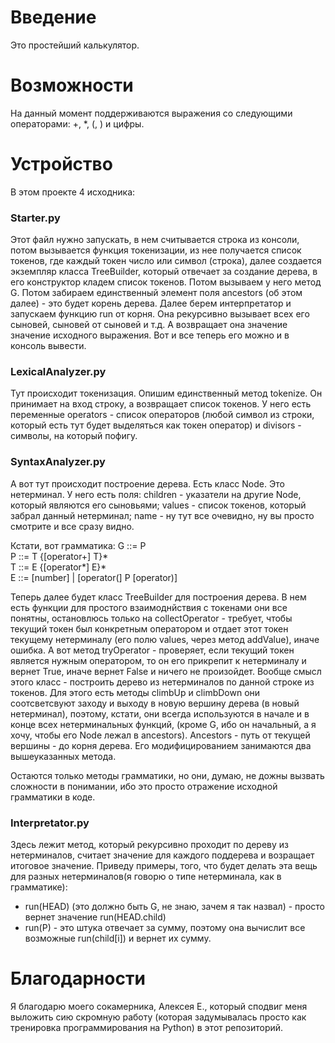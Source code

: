 # Введение
Это простейший калькулятор.

# Возможности
На данный момент поддерживаются выражения со следующими операторами: +, *, (, ) и цифры.

# Устройство
В этом проекте 4 исходника:
### Starter.py
Этот файл нужно запускать, в нем считывается строка из консоли, потом вызывается функция токенизации, из нее получается список токенов, где каждый токен число или символ (строка), далее создается экземпляр класса TreeBuilder, который отвечает за создание дерева, в его конструктор кладем список токенов. Потом вызываем у него метод G. Потом забираем единственный элемент поля ancestors (об этом далее) - это будет корень дерева. Далее берем интерпретатор и запускаем функцию run от корня. Она рекурсивно вызывает всех его сыновей, сыновей от сыновей и т.д. А возвращает она значение значение исходного выражения.
Вот и все теперь его можно и в консоль вывести.

### LexicalAnalyzer.py
Тут происходит токенизация. Опишим единственный метод tokenize.
Он принимает на вход строку, а возвращает список токенов.
У него есть переменные operators - список операторов (любой символ из строки, который есть тут будет выделяться как токен оператор) и divisors - символы, на который пофигу.

### SyntaxAnalyzer.py
А вот тут происходит построение дерева.
Есть класс Node. Это нетерминал. У него есть поля: children - указатели на другие Node, который являются его сыновьями; values - список токенов, который забрал данный нетерминал; name - ну тут все очевидно, ну вы просто смотрите и все сразу видно.

Кстати, вот грамматика:
G ::= P  
P ::= T {[operator+] T}*  
T ::= E {[operator*] E}*   
E ::= [number] | [operator(] P [operator)]   

Теперь далее будет класс TreeBuilder для построения дерева. В нем есть функции для простого взаимоднйствия с токенами они все понятны, остановлюсь только на collectOperator - требует, чтобы текущий токен был конкретным оператором и отдает этот токен текущему нетерминалу (его полю values, через метод addValue), иначе ошибка. А вот метод tryOperator - проверяет, если текущий токен является нужным оператором, то он его прикрепит к нетерминалу и вернет True, иначе вернет False и ничего не произойдет.
Вообще смысл этого класс - построить дерево из нетерминалов по данной строке из токенов. Для этого есть методы climbUp и climbDown они соотсветсвуют заходу и выходу в новую вершину дерева (в новый нетерминал), поэтому, кстати, они всегда используются в начале и в конце всех нетерминальных функций, (кроме G, ибо он начальный, а я хочу, чтобы его Node лежал в ancestors). Ancestors - путь от текущей вершины - до корня дерева. Его модифицированием занимаются два вышеуказанных метода.
     
Остаются только методы грамматики, но они, думаю, не дожны вызвать сложности в понимании, ибо это просто отражение исходной грамматики в коде. 

### Interpretator.py
Здесь лежит метод, который рекурсивно проходит по дереву из нетерминалов, считает значение для каждого поддерева и возращает итоговое значение.
Приведу примеры, того, что будет делать эта вещь для разных нетерминалов(я говорю о типе нетерминала, как в грамматике):
- run(HEAD) (это должно быть G, не знаю, зачем я так назвал) - просто вернет значение run(HEAD.child)
- run(P) - это штука отвечает за сумму, поэтому она вычислит все возможные run(child[i]) и вернет их сумму.


# Благодарности
Я благодарю моего сокамерника, Алексея Е., который сподвиг меня выложить сию скромную работу (которая задумывалась просто как тренировка программирования на Python) в этот репозиторий.
